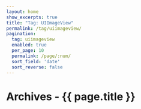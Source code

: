 ```yaml
---
layout: home
show_excerpts: true
title: "Tag: UIImageView"
permalink: /tag/uiimageview/
pagination:
  tag: uiimageview
  enabled: true
  per_page: 10
  permalink: /page/:num/
  sort_field: 'date'
  sort_reverse: false
---
```


<h1>Archives - {{ page.title }}</h1>
